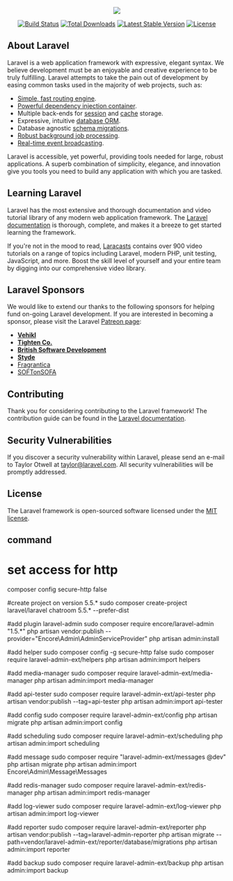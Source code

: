 <p align="center"><img src="https://laravel.com/assets/img/components/logo-laravel.svg"></p>

<p align="center">
<a href="https://travis-ci.org/laravel/framework"><img src="https://travis-ci.org/laravel/framework.svg" alt="Build Status"></a>
<a href="https://packagist.org/packages/laravel/framework"><img src="https://poser.pugx.org/laravel/framework/d/total.svg" alt="Total Downloads"></a>
<a href="https://packagist.org/packages/laravel/framework"><img src="https://poser.pugx.org/laravel/framework/v/stable.svg" alt="Latest Stable Version"></a>
<a href="https://packagist.org/packages/laravel/framework"><img src="https://poser.pugx.org/laravel/framework/license.svg" alt="License"></a>
</p>

## About Laravel

Laravel is a web application framework with expressive, elegant syntax. We believe development must be an enjoyable and creative experience to be truly fulfilling. Laravel attempts to take the pain out of development by easing common tasks used in the majority of web projects, such as:

- [Simple, fast routing engine](https://laravel.com/docs/routing).
- [Powerful dependency injection container](https://laravel.com/docs/container).
- Multiple back-ends for [session](https://laravel.com/docs/session) and [cache](https://laravel.com/docs/cache) storage.
- Expressive, intuitive [database ORM](https://laravel.com/docs/eloquent).
- Database agnostic [schema migrations](https://laravel.com/docs/migrations).
- [Robust background job processing](https://laravel.com/docs/queues).
- [Real-time event broadcasting](https://laravel.com/docs/broadcasting).

Laravel is accessible, yet powerful, providing tools needed for large, robust applications. A superb combination of simplicity, elegance, and innovation give you tools you need to build any application with which you are tasked.

## Learning Laravel

Laravel has the most extensive and thorough documentation and video tutorial library of any modern web application framework. The [Laravel documentation](https://laravel.com/docs) is thorough, complete, and makes it a breeze to get started learning the framework.

If you're not in the mood to read, [Laracasts](https://laracasts.com) contains over 900 video tutorials on a range of topics including Laravel, modern PHP, unit testing, JavaScript, and more. Boost the skill level of yourself and your entire team by digging into our comprehensive video library.

## Laravel Sponsors

We would like to extend our thanks to the following sponsors for helping fund on-going Laravel development. If you are interested in becoming a sponsor, please visit the Laravel [Patreon page](http://patreon.com/taylorotwell):

- **[Vehikl](http://vehikl.com)**
- **[Tighten Co.](https://tighten.co)**
- **[British Software Development](https://www.britishsoftware.co)**
- **[Styde](https://styde.net)**
- [Fragrantica](https://www.fragrantica.com)
- [SOFTonSOFA](https://softonsofa.com/)

## Contributing

Thank you for considering contributing to the Laravel framework! The contribution guide can be found in the [Laravel documentation](http://laravel.com/docs/contributions).

## Security Vulnerabilities

If you discover a security vulnerability within Laravel, please send an e-mail to Taylor Otwell at taylor@laravel.com. All security vulnerabilities will be promptly addressed.

## License

The Laravel framework is open-sourced software licensed under the [MIT license](http://opensource.org/licenses/MIT).

## command

# set access for http
composer config secure-http false 

#create project on version 5.5.*
sudo composer create-project laravel/laravel chatroom 5.5.* --prefer-dist

#add plugin laravel-admin
sudo composer require encore/laravel-admin "1.5.*"
php artisan vendor:publish --provider="Encore\Admin\AdminServiceProvider"
php artisan admin:install

#add helper
sudo composer config -g secure-http false
sudo composer require laravel-admin-ext/helpers
php artisan admin:import helpers

#add media-manager
sudo composer require laravel-admin-ext/media-manager
php artisan admin:import media-manager

#add api-tester
sudo composer require laravel-admin-ext/api-tester
php artisan vendor:publish --tag=api-tester
php artisan admin:import api-tester

#add config
sudo composer require laravel-admin-ext/config
php artisan migrate
php artisan admin:import config

#add scheduling
sudo composer require laravel-admin-ext/scheduling
php artisan admin:import scheduling

#add message
sudo composer require "laravel-admin-ext/messages @dev"
php artisan migrate
php artisan admin:import Encore\\Admin\\Message\\Messages

#add redis-manager
sudo composer require laravel-admin-ext/redis-manager
php artisan admin:import redis-manager

#add log-viewer
sudo composer require laravel-admin-ext/log-viewer
php artisan admin:import log-viewer

#add reporter
sudo composer require laravel-admin-ext/reporter
php artisan vendor:publish --tag=laravel-admin-reporter
php artisan migrate --path=vendor/laravel-admin-ext/reporter/database/migrations
php artisan admin:import reporter

#add backup
sudo composer require laravel-admin-ext/backup
php artisan admin:import backup
